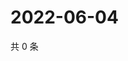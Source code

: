 # 2022-06-04

共 0 条

<!-- BEGIN WEIBO -->
<!-- 最后更新时间 Sat Jun 04 2022 00:17:47 GMT+0800 (China Standard Time) -->

<!-- END WEIBO -->
